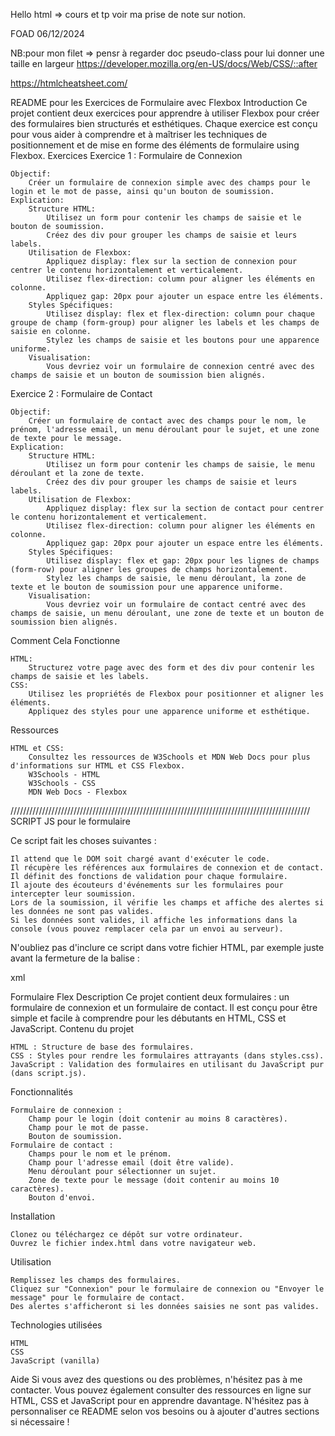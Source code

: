 Hello html => cours et tp voir ma prise de note sur notion.

FOAD 06/12/2024

NB:pour mon filet => pensr à regarder doc pseudo-class pour lui donner une taille en largeur
https://developer.mozilla.org/en-US/docs/Web/CSS/::after

https://htmlcheatsheet.com/

README pour les Exercices de Formulaire avec Flexbox
Introduction
Ce projet contient deux exercices pour apprendre à utiliser Flexbox pour créer des formulaires bien structurés et esthétiques. Chaque exercice est conçu pour vous aider à comprendre et à maîtriser les techniques de positionnement et de mise en forme des éléments de formulaire using Flexbox.
Exercices
Exercice 1 : Formulaire de Connexion

    Objectif:
        Créer un formulaire de connexion simple avec des champs pour le login et le mot de passe, ainsi qu'un bouton de soumission.
    Explication:
        Structure HTML:
            Utilisez un form pour contenir les champs de saisie et le bouton de soumission.
            Créez des div pour grouper les champs de saisie et leurs labels.
        Utilisation de Flexbox:
            Appliquez display: flex sur la section de connexion pour centrer le contenu horizontalement et verticalement.
            Utilisez flex-direction: column pour aligner les éléments en colonne.
            Appliquez gap: 20px pour ajouter un espace entre les éléments.
        Styles Spécifiques:
            Utilisez display: flex et flex-direction: column pour chaque groupe de champ (form-group) pour aligner les labels et les champs de saisie en colonne.
            Stylez les champs de saisie et les boutons pour une apparence uniforme.
        Visualisation:
            Vous devriez voir un formulaire de connexion centré avec des champs de saisie et un bouton de soumission bien alignés.

Exercice 2 : Formulaire de Contact

    Objectif:
        Créer un formulaire de contact avec des champs pour le nom, le prénom, l'adresse email, un menu déroulant pour le sujet, et une zone de texte pour le message.
    Explication:
        Structure HTML:
            Utilisez un form pour contenir les champs de saisie, le menu déroulant et la zone de texte.
            Créez des div pour grouper les champs de saisie et leurs labels.
        Utilisation de Flexbox:
            Appliquez display: flex sur la section de contact pour centrer le contenu horizontalement et verticalement.
            Utilisez flex-direction: column pour aligner les éléments en colonne.
            Appliquez gap: 20px pour ajouter un espace entre les éléments.
        Styles Spécifiques:
            Utilisez display: flex et gap: 20px pour les lignes de champs (form-row) pour aligner les groupes de champs horizontalement.
            Stylez les champs de saisie, le menu déroulant, la zone de texte et le bouton de soumission pour une apparence uniforme.
        Visualisation:
            Vous devriez voir un formulaire de contact centré avec des champs de saisie, un menu déroulant, une zone de texte et un bouton de soumission bien alignés.

Comment Cela Fonctionne

    HTML:
        Structurez votre page avec des form et des div pour contenir les champs de saisie et les labels.
    CSS:
        Utilisez les propriétés de Flexbox pour positionner et aligner les éléments.
        Appliquez des styles pour une apparence uniforme et esthétique.

Ressources

    HTML et CSS:
        Consultez les ressources de W3Schools et MDN Web Docs pour plus d'informations sur HTML et CSS Flexbox.
        W3Schools - HTML
        W3Schools - CSS
        MDN Web Docs - Flexbox

///////////////////////////////////////////////////////////////////////////////////////////////
SCRIPT JS pour le formulaire

Ce script fait les choses suivantes :

    Il attend que le DOM soit chargé avant d'exécuter le code.
    Il récupère les références aux formulaires de connexion et de contact.
    Il définit des fonctions de validation pour chaque formulaire.
    Il ajoute des écouteurs d'événements sur les formulaires pour intercepter leur soumission.
    Lors de la soumission, il vérifie les champs et affiche des alertes si les données ne sont pas valides.
    Si les données sont valides, il affiche les informations dans la console (vous pouvez remplacer cela par un envoi au serveur).

N'oubliez pas d'inclure ce script dans votre fichier HTML, par exemple juste avant la fermeture de la balise </body> :

xml
<script src="script.js"></script>
</body>
</html>

Formulaire Flex
Description
Ce projet contient deux formulaires : un formulaire de connexion et un formulaire de contact. Il est conçu pour être simple et facile à comprendre pour les débutants en HTML, CSS et JavaScript.
Contenu du projet

    HTML : Structure de base des formulaires.
    CSS : Styles pour rendre les formulaires attrayants (dans styles.css).
    JavaScript : Validation des formulaires en utilisant du JavaScript pur (dans script.js).

Fonctionnalités

    Formulaire de connexion :
        Champ pour le login (doit contenir au moins 8 caractères).
        Champ pour le mot de passe.
        Bouton de soumission.
    Formulaire de contact :
        Champs pour le nom et le prénom.
        Champ pour l'adresse email (doit être valide).
        Menu déroulant pour sélectionner un sujet.
        Zone de texte pour le message (doit contenir au moins 10 caractères).
        Bouton d'envoi.

Installation

    Clonez ou téléchargez ce dépôt sur votre ordinateur.
    Ouvrez le fichier index.html dans votre navigateur web.

Utilisation

    Remplissez les champs des formulaires.
    Cliquez sur "Connexion" pour le formulaire de connexion ou "Envoyer le message" pour le formulaire de contact.
    Des alertes s'afficheront si les données saisies ne sont pas valides.

Technologies utilisées

    HTML
    CSS
    JavaScript (vanilla)

Aide
Si vous avez des questions ou des problèmes, n'hésitez pas à me contacter. Vous pouvez également consulter des ressources en ligne sur HTML, CSS et JavaScript pour en apprendre davantage. N'hésitez pas à personnaliser ce README selon vos besoins ou à ajouter d'autres sections si nécessaire !
